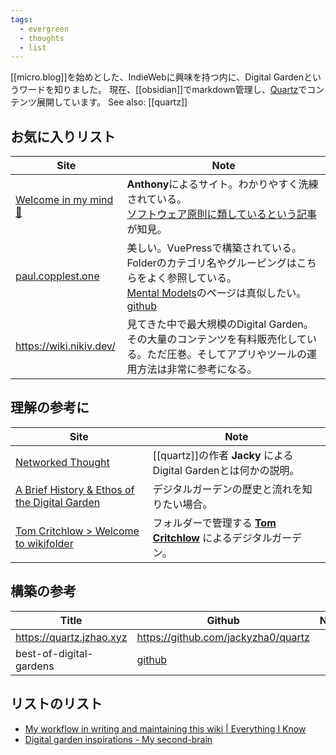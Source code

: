 ```yaml
---
tags:
  - evergreen
  - thoughts
  - list
---
```

[[micro.blog]]を始めとした、IndieWebに興味を持つ内に、Digital Gardenというワードを知りました。
現在、[[obsidian]]でmarkdown管理し、[Quartz](https://github.com/jackyzha0/quartz)でコンテンツ展開しています。 See also: [[quartz]]

## お気に入りリスト

| Site                                                                             | Note                                                                                                                                                                                                                      |
| -------------------------------------------------------------------------------- | ------------------------------------------------------------------------------------------------------------------------------------------------------------------------------------------------------------------------- |
| [Welcome in my mind 🧠 ](https://anthonyamar.fr/Welcome+in+my+mind+%F0%9F%A7%A0) | **Anthony**によるサイト。わかりやすく洗練されている。<br>[ソフトウェア原則に類しているという記事](https://anthonyamar.fr/Digital+garden/Software+design+principles+applied+to+digital+gardening)が知見。                                                              |
| [paul.copplest.one](https://paul.copplest.one/)                                  | 美しい。VuePressで構築されている。Folderのカテゴリ名やグルーピングはこちらをよく参照している。<br>[Mental Models](https://paul.copplest.one/knowledge/levels/)のページは真似したい。<br>[github](https://github.com/kiwicopple/paul.copplest.one/blob/master/docs/README.md) |
| https://wiki.nikiv.dev/                                                          | 見てきた中で最大規模のDigital Garden。その大量のコンテンツを有料販売化している。ただ圧巻。そしてアプリやツールの運用方法は非常に参考になる。<br>                                                                                                                                         |

## 理解の参考に

| Site                                                                                       | Note                                                                   |
| ------------------------------------------------------------------------------------------ | ---------------------------------------------------------------------- |
| [Networked Thought](https://jzhao.xyz/posts/networked-thought)                             | [[quartz]]の作者 **Jacky** によるDigital Gardenとは何かの説明。                      |
| [A Brief History & Ethos of the Digital Garden](https://maggieappleton.com/garden-history) | デジタルガーデンの歴史と流れを知りたい場合。                                                 |
| [Tom Critchlow > Welcome to wikifolder](https://tomcritchlow.com/wiki/)                    | フォルダーで管理する [**Tom Critchlow**](https://tomcritchlow.com/) によるデジタルガーデン。 |

## 構築の参考

| Title                    | Github                                                                           | Notes |
| ------------------------ | -------------------------------------------------------------------------------- | ----- |
| https://quartz.jzhao.xyz | https://github.com/jackyzha0/quartz                                              |       |
| best-of-digital-gardens  | [github](https://github.com/lyz-code/best-of-digital-gardens?tab=readme-ov-file) |       |

## リストのリスト
- [My workflow in writing and maintaining this wiki | Everything I Know](https://wiki.nikiv.dev/other/wiki-workflow)
- [Digital garden inspirations - My second-brain](https://anthonyamar.fr/Digital+garden/Digital+garden+inspirations)
